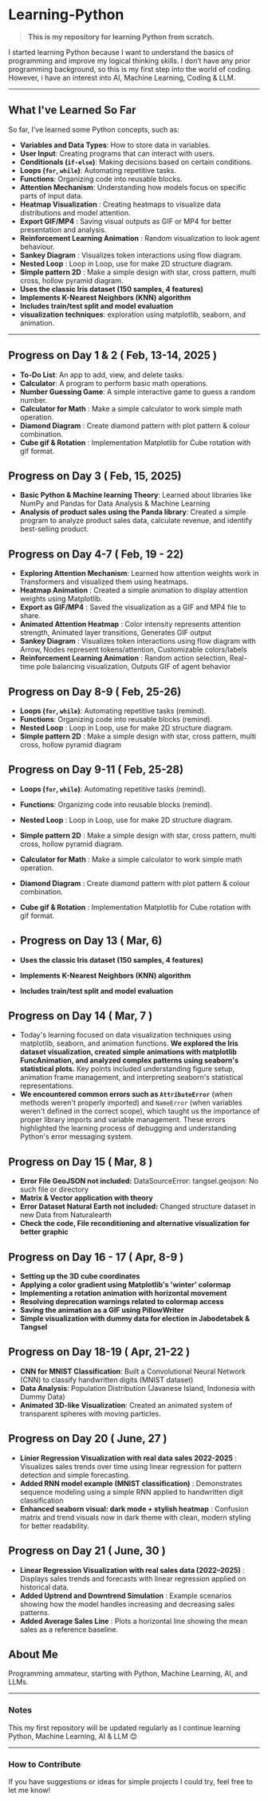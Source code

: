 # Learning-Python

> **This is my repository for learning Python from scratch.**

I started learning Python because I want to understand the basics of programming and improve my logical thinking skills. I don’t have any prior programming background, so this is my first step into the world of coding. However, i have an interest into AI, Machine Learning, Coding & LLM. 

---

## What I've Learned So Far

So far, I’ve learned some Python concepts, such as:
- **Variables and Data Types**: How to store data in variables.
- **User Input**: Creating programs that can interact with users.
- **Conditionals (`if-else`)**: Making decisions based on certain conditions.
- **Loops (`for`, `while`)**: Automating repetitive tasks.
- **Functions**: Organizing code into reusable blocks.
- **Attention Mechanism**: Understanding how models focus on specific parts of input data.
- **Heatmap Visualization** : Creating heatmaps to visualize data distributions and model attention.
- **Export GIF/MP4** : Saving visual outputs as GIF or MP4 for better presentation and analysis.
-  **Reinforcement Learning Animation** : Random visualization to look agent behaviour.
-  **Sankey Diagram** : Visualizes token interactions using flow diagram.
-  **Nested Loop** : Loop in Loop, use for make 2D structure diagram.
-  **Simple pattern 2D** : Make a simple design with star, cross pattern, multi cross, hollow pyramid diagram.
-  **Uses the classic Iris dataset (150 samples, 4 features)**
- **Implements K-Nearest Neighbors (KNN) algorithm**
- **Includes train/test split and model evaluation**
- **visualization techniques**: exploration using matplotlib, seaborn, and animation. 

---

## Progress on Day 1 & 2 ( Feb, 13-14, 2025 )
- **To-Do List**: An app to add, view, and delete tasks.
- **Calculator**: A program to perform basic math operations.
- **Number Guessing Game**: A simple interactive game to guess a random number.
- **Calculator for Math** : Make a simple calculator to work simple math operation.
- **Diamond Diagram** : Create diamond pattern with plot pattern & colour combination.
- **Cube gif & Rotation** : Implementation Matplotlib for Cube rotation with gif format.

## Progress on Day 3 ( Feb, 15, 2025)
- **Basic Python & Machine learning Theory**: Learned about libraries like NumPy and Pandas for Data Analysis & Machine Learning
- **Analysis of product sales using the Panda library**: Created a simple program to analyze product sales data, calculate revenue, and identify best-selling product.

## Progress on Day 4-7 ( Feb, 19 - 22)

- **Exploring Attention Mechanism**: Learned how attention weights work in Transformers and visualized them using heatmaps.
- **Heatmap Animation** : Created a simple animation to display attention weights using Matplotlib.
- **Export as GIF/MP4** : Saved the visualization as a GIF and MP4 file to share.
- **Animated Attention Heatmap** : Color intensity represents attention strength, Animated layer transitions, Generates GIF output
- **Sankey Diagram** : Visualizes token interactions using flow diagram with Arrow, Nodes represent tokens/attention, Customizable colors/labels
- **Reinforcement Learning Animation** : Random action selection, Real-time pole balancing visualization, Outputs GIF of agent behavior

## Progress on Day 8-9 ( Feb, 25-26)
- **Loops (`for`, `while`)**: Automating repetitive tasks (remind).
- **Functions**: Organizing code into reusable blocks (remind). 
-  **Nested Loop** : Loop in Loop, use for make 2D structure diagram.
-  **Simple pattern 2D** : Make a simple design with star, cross pattern, multi cross, hollow pyramid diagram

## Progress on Day 9-11 ( Feb, 25-28)
- **Loops (`for`, `while`)**: Automating repetitive tasks (remind).
- **Functions**: Organizing code into reusable blocks (remind). 
-  **Nested Loop** : Loop in Loop, use for make 2D structure diagram.
-  **Simple pattern 2D** : Make a simple design with star, cross pattern, multi cross, hollow pyramid diagram.
-  **Calculator for Math** : Make a simple calculator to work simple math operation.
-  **Diamond Diagram** : Create diamond pattern with plot pattern & colour combination.
-  **Cube gif & Rotation** : Implementation Matplotlib for Cube rotation with gif format.

-  ## Progress on Day 13 ( Mar, 6)
- **Uses the classic Iris dataset (150 samples, 4 features)**
- **Implements K-Nearest Neighbors (KNN) algorithm**
- **Includes train/test split and model evaluation**

## Progress on Day 14 ( Mar, 7 )
- Today's learning focused on data visualization techniques using matplotlib, seaborn, and animation functions. **We explored the Iris dataset visualization, created simple animations with matplotlib FuncAnimation, and analyzed complex patterns using seaborn's statistical plots.** Key points included understanding figure setup, animation frame management, and interpreting seaborn's statistical representations.
- **We encountered common errors such as `AttributeError`** (when methods weren't properly imported) and `NameError` (when variables weren't defined in the correct scope), which taught us the importance of proper library imports and variable management. These errors highlighted the learning process of debugging and understanding Python's error messaging system.

## Progress on Day 15 ( Mar, 8 )
- **Error File GeoJSON not included:** DataSourceError: tangsel.geojson: No such file or directory
- **Matrix & Vector application with theory**
- **Error Dataset Natural Earth not included:** Changed structure dataset in new Data from Naturalearth
- **Check the code, File reconditioning and alternative visualization for better graphic** 

## Progress on Day 16 - 17 ( Apr, 8-9 )
- **Setting up the 3D cube coordinates**
- **Applying a color gradient using Matplotlib's 'winter' colormap**
- **Implementing a rotation animation with horizontal movement**
- **Resolving deprecation warnings related to colormap access**
- **Saving the animation as a GIF using PillowWriter**
- **Simple visualization with dummy data for election in Jabodetabek & Tangsel**

## Progress on Day 18-19 ( Apr, 21-22 )
- **CNN for MNIST Classification**: Built a Convolutional Neural Network (CNN) to classify handwritten digits (MNIST dataset)
- **Data Analysis**: Population Distribution (Javanese Island, Indonesia with Dummy Data)
- **Animated 3D-like Visualization**: Created an animated system of transparent spheres with moving particles.

## Progress on Day 20 ( June, 27 )
- **Linier Regression Visualization with real data sales 2022-2025** : Visualizes sales trends over time using linear regression for pattern detection and simple forecasting.
- **Added RNN model example (MNIST classification)** : Demonstrates sequence modeling using a simple RNN applied to handwritten digit classification
- **Enhanced seaborn visual: dark mode + stylish heatmap** : Confusion matrix and trend visuals now in dark theme with clean, modern styling for better readability.

## Progress on Day 21 ( June, 30 )
- **Linear Regression Visualization with real sales data (2022–2025)** : Displays sales trends and forecasts with linear regression applied on historical data.
- **Added Uptrend and Downtrend Simulation** :  Example scenarios showing how the model handles increasing and decreasing sales patterns.
- **Added Average Sales Line** : Plots a horizontal line showing the mean sales as a reference baseline.
  
## About Me
Programming ammateur, starting with Python, Machine Learning, AI, and LLMs.

---

### Notes
This my first repository will be updated regularly as I continue learning Python, Machine Learning, AI & LLM 😊

---

### How to Contribute
If you have suggestions or ideas for simple projects I could try, feel free to let me know!
